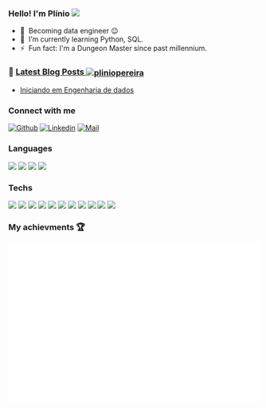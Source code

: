 ### Hello! I'm Plínio <img src="https://media.giphy.com/media/hvRJCLFzcasrR4ia7z/giphy.gif" width="5%"></a>

[comment]: <Inspirado no README.md de https://github.com/librity>
[comment]: <Inspirado no README.md de https://github.com/gautamkrishnar>

- 🔭 &nbsp;Becoming data engineer :wink:
- 🌱 &nbsp;I’m currently learning Python, SQL.
- ⚡ &nbsp;Fun fact: I'm a Dungeon Master since past millennium.

### 📝 [Latest Blog Posts <a href="https://dev.to/pliniopereira" target="blank"><img align="center" src="https://cdn.jsdelivr.net/npm/simple-icons@3.0.1/icons/dev-dot-to.svg" alt="pliniopereira" height="30" width="40" /></a>](https://dev.to/pliniopereira)
<!-- BLOG-POST-LIST:START -->
- [Iniciando em Engenharia de dados](https://dev.to/pliniopereira/iniciando-em-engenharia-de-dados-p4h)
<!-- BLOG-POST-LIST:END -->

### Connect with me
[![Github](https://img.shields.io/github/followers/pliniopereira?label=Followers&style=social)](https://github.com/pliniopereira)
[![Linkedin](https://img.shields.io/badge/-Plinio%20Pereira-blue?style=flat-square&logo=linkedin&logoColor=white&link=https://www.linkedin.com/in/pliniopereira/)](https://www.linkedin.com/in/pliniopereira/)
[![Mail](https://img.shields.io/badge/-pliniojr@gmail.com-gray?style=flat-square&logo=gmail&logoColor=red&link=)](mailto:pliniojr@gmail.com)


### Languages

[<code><img height="40" src="https://www.vectorlogo.zone/logos/python/python-ar21.svg"></code>](https://www.python.org/doc/)
[<code><img height="40" src="https://www.vectorlogo.zone/logos/gnu_bash/gnu_bash-official.svg"></code>](https://devdocs.io/bash/)
[<code><img height="40" src="https://upload.wikimedia.org/wikipedia/commons/3/35/The_C_Programming_Language_logo.svg"></code>](https://devdocs.io/c/)
[<code><img height="40" src="https://www.vectorlogo.zone/logos/kotlinlang/kotlinlang-ar21.svg"></code>](https://kotlinlang.org/)

### Techs

[<code><img height="40" src="https://www.vectorlogo.zone/logos/amazon_aws/amazon_aws-ar21.svg"></code>](https://aws.amazon.com/)
[<code><img height="40" src="https://www.vectorlogo.zone/logos/pocoo_flask/pocoo_flask-ar21.svg"></code>](https://flask.palletsprojects.com/en/1.1.x/)
[<code><img height="40" src="https://www.vectorlogo.zone/logos/git-scm/git-scm-ar21.svg"></code>](https://git-scm.com/doc)
[<code><img height="40" src="https://www.vectorlogo.zone/logos/github/github-ar21.svg"></code>](https://docs.github.com/en)
[<code><img height="40" src="https://www.vectorlogo.zone/logos/commonmark/commonmark-ar21.svg"></code>](https://www.markdownguide.org/getting-started)
[<code><img height="40" src="https://www.vectorlogo.zone/logos/docker/docker-ar21.svg"></code>](https://docs.docker.com/compose/)
[<code><img height="40" src="https://www.vectorlogo.zone/logos/gnu/gnu-ar21.svg"></code>](https://www.gnu.org/)
[<code><img height="40" src="https://www.vectorlogo.zone/logos/linux/linux-ar21.svg"></code>](https://www.kernel.org/doc/html/latest/)
[<code><img height="40" src="https://www.vectorlogo.zone/logos/amazon_kinesis/amazon_kinesis-ar21.svg"></code>](https://aws.amazon.com/pt/kinesis/)
[<code><img height="40" src="https://www.vectorlogo.zone/logos/serverless/serverless-ar21.svg"></code>](https://www.serverless.com/)
[<code><img height="40" src="https://www.vectorlogo.zone/logos/datadoghq/datadoghq-ar21.svg"></code>](https://www.datadoghq.com/)

### My achievments 🏆

![Achievements](https://github.com/pliniopereira/pliniopereira/blob/main/metrics.plugin.achievements.svg)

<!-- ---

<center>
  <table>
    <tr>
        <td><img width="400px" align="left" src="https://github-readme-stats.vercel.app/api/top-langs/?username=pliniopereira&hide=html&layout=compact&show_icons=true&theme=gruvbox" /></td>
        <td><img width="495px" align="left" src="https://github-readme-stats.vercel.app/api?username=pliniopereira&show_icons=true&theme=gruvbox" /></td>
    </tr>
  </table>
</center>

--- -->
